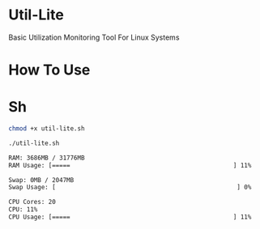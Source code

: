 # Util-Lite
Basic Utilization Monitoring Tool For Linux Systems

# How To Use

# Sh

``` bash
chmod +x util-lite.sh
```

``` bash
./util-lite.sh
```

``` bash
RAM: 3686MB / 31776MB
RAM Usage: [=====                                             ] 11%

Swap: 0MB / 2047MB
Swap Usage: [                                                  ] 0%

CPU Cores: 20
CPU: 11%
CPU Usage: [=====                                             ] 11%
```

